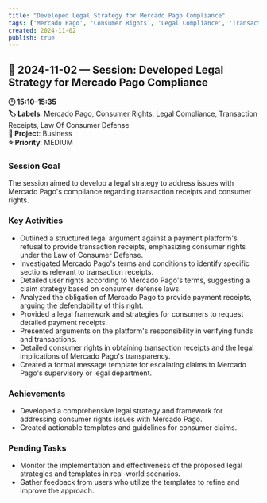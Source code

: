 ```yaml
---
title: "Developed Legal Strategy for Mercado Pago Compliance"
tags: ['Mercado Pago', 'Consumer Rights', 'Legal Compliance', 'Transaction Receipts', 'Law Of Consumer Defense']
created: 2024-11-02
publish: true
---
```


## 📅 2024-11-02 — Session: Developed Legal Strategy for Mercado Pago Compliance

**🕒 15:10–15:35**  
**🏷️ Labels**: Mercado Pago, Consumer Rights, Legal Compliance, Transaction Receipts, Law Of Consumer Defense  
**📂 Project**: Business  
**⭐ Priority**: MEDIUM  


### Session Goal
The session aimed to develop a legal strategy to address issues with Mercado Pago's compliance regarding transaction receipts and consumer rights.

### Key Activities
- Outlined a structured legal argument against a payment platform's refusal to provide transaction receipts, emphasizing consumer rights under the Law of Consumer Defense.
- Investigated Mercado Pago's terms and conditions to identify specific sections relevant to transaction receipts.
- Detailed user rights according to Mercado Pago's terms, suggesting a claim strategy based on consumer defense laws.
- Analyzed the obligation of Mercado Pago to provide payment receipts, arguing the defendability of this right.
- Provided a legal framework and strategies for consumers to request detailed payment receipts.
- Presented arguments on the platform's responsibility in verifying funds and transactions.
- Detailed consumer rights in obtaining transaction receipts and the legal implications of Mercado Pago's transparency.
- Created a formal message template for escalating claims to Mercado Pago's supervisory or legal department.

### Achievements
- Developed a comprehensive legal strategy and framework for addressing consumer rights issues with Mercado Pago.
- Created actionable templates and guidelines for consumer claims.

### Pending Tasks
- Monitor the implementation and effectiveness of the proposed legal strategies and templates in real-world scenarios.
- Gather feedback from users who utilize the templates to refine and improve the approach.
